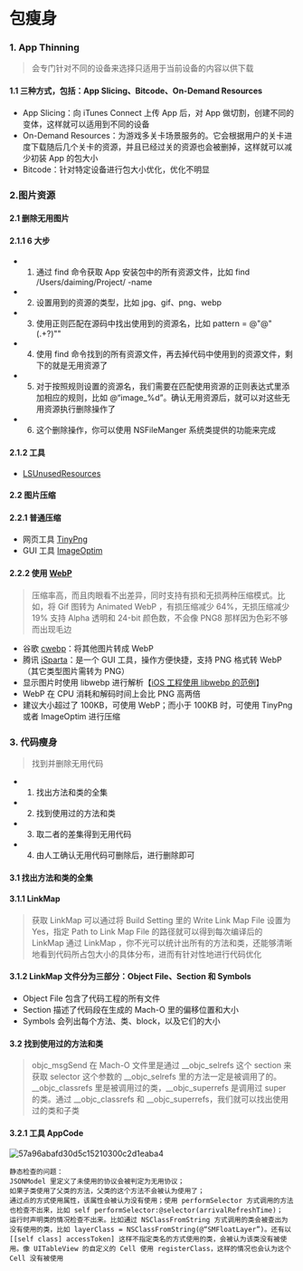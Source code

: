 # 包瘦身

### 1. App Thinning

> 会专门针对不同的设备来选择只适用于当前设备的内容以供下载

#### 1.1 三种方式，包括：App Slicing、Bitcode、On-Demand Resources

* App Slicing：向 iTunes Connect 上传 App 后，对 App 做切割，创建不同的变体，这样就可以适用到不同的设备
* On-Demand Resources：为游戏多关卡场景服务的。它会根据用户的关卡进度下载随后几个关卡的资源，并且已经过关的资源也会被删掉，这样就可以减少初装 App 的包大小
* Bitcode：针对特定设备进行包大小优化，优化不明显


### 2.图片资源

#### 2.1 删除无用图片
  
#### 2.1.1 6 大步
 
* 1. 通过 find 命令获取 App 安装包中的所有资源文件，比如 find /Users/daiming/Project/ -name
* 2. 设置用到的资源的类型，比如 jpg、gif、png、webp
* 3. 使用正则匹配在源码中找出使用到的资源名，比如 pattern = @"@"(.+?)""
* 4. 使用 find 命令找到的所有资源文件，再去掉代码中使用到的资源文件，剩下的就是无用资源了
* 5. 对于按照规则设置的资源名，我们需要在匹配使用资源的正则表达式里添加相应的规则，比如 @“image_%d”。确认无用资源后，就可以对这些无用资源执行删除操作了
* 6. 这个删除操作，你可以使用 NSFileManger 系统类提供的功能来完成

#### 2.1.2 工具

* [LSUnusedResources](https://github.com/tinymind/LSUnusedResources)

#### 2.2 图片压缩

#### 2.2.1 普通压缩

* 网页工具 [TinyPng](https://tinypng.com)
* GUI 工具 [ImageOptim](https://imageoptim.com/mac) 

#### 2.2.2 使用 [WebP](https://developers.google.com/speed/webp/)

> 压缩率高，而且肉眼看不出差异，同时支持有损和无损两种压缩模式。比如，将 Gif 图转为 Animated WebP ，有损压缩减少 64%，无损压缩减少 19%
> 支持 Alpha 透明和 24-bit 颜色数，不会像 PNG8 那样因为色彩不够而出现毛边

  * 谷歌 [cwebp](https://developers.google.com/speed/webp/docs/precompiled)：将其他图片转成 WebP
  * 腾讯 [iSparta](http://isparta.github.io)：是一个 GUI 工具，操作方便快捷，支持 PNG 格式转 WebP（其它类型图片需转为 PNG）
  * 显示图片时使用 libwebp 进行解析【[iOS 工程使用 libwebp 的范例](https://github.com/carsonmcdonald/WebP-iOS-example)】
  * WebP 在 CPU 消耗和解码时间上会比 PNG 高两倍
  * 建议大小超过了 100KB，可使用 WebP；而小于 100KB 时，可使用 TinyPng 或者 ImageOptim 进行压缩

### 3. 代码瘦身

> 找到并删除无用代码

* 1. 找出方法和类的全集
* 2. 找到使用过的方法和类
* 3. 取二者的差集得到无用代码
* 4. 由人工确认无用代码可删除后，进行删除即可


#### 3.1 找出方法和类的全集

#### 3.1.1 LinkMap

> 获取 LinkMap 可以通过将 Build Setting 里的 Write Link Map File 设置为 Yes，指定 Path to Link Map File 的路径就可以得到每次编译后的 LinkMap
> 通过 LinkMap ，你不光可以统计出所有的方法和类，还能够清晰地看到代码所占包大小的具体分布，进而有针对性地进行代码优化

#### 3.1.2 LinkMap 文件分为三部分：Object File、Section 和 Symbols

* Object File 包含了代码工程的所有文件
* Section 描述了代码段在生成的 Mach-O 里的偏移位置和大小
* Symbols 会列出每个方法、类、block，以及它们的大小


#### 3.2 找到使用过的方法和类

> objc_msgSend 在 Mach-O 文件里是通过 __objc_selrefs 这个 section 来获取 selector 这个参数的
> __objc_selrefs 里的方法一定是被调用了的。__objc_classrefs 里是被调用过的类，__objc_superrefs 是调用过 super 的类。通过 __objc_classrefs 和 __objc_superrefs，我们就可以找出使用过的类和子类

#### 3.2.1 工具 AppCode

![57a96abafd30d5c15210300c2d1eaba4](https://user-images.githubusercontent.com/17693976/210970999-cf73108d-da6d-4fc8-ab72-76f1ac9c1eb8.png)

```
静态检查的问题：
JSONModel 里定义了未使用的协议会被判定为无用协议；
如果子类使用了父类的方法，父类的这个方法不会被认为使用了；
通过点的方式使用属性，该属性会被认为没有使用；使用 performSelector 方式调用的方法也检查不出来，比如 self performSelector:@selector(arrivalRefreshTime)；
运行时声明类的情况检查不出来。比如通过 NSClassFromString 方式调用的类会被查出为没有使用的类，比如 layerClass = NSClassFromString(@“SMFloatLayer”)。还有以[[self class] accessToken] 这样不指定类名的方式使用的类，会被认为该类没有被使用。像 UITableView 的自定义的 Cell 使用 registerClass，这样的情况也会认为这个 Cell 没有被使用
```


